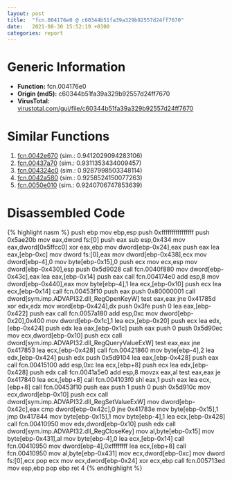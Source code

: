 ```yaml
---
layout: post
title:  "fcn.004176e0 @ c60344b51fa39a329b92557d24ff7670"
date:   2021-08-30 15:52:19 +0300
categories: report
---
```


# Generic Information
- **Function:** fcn.004176e0
- **Origin (md5):** c60344b51fa39a329b92557d24ff7670
- **VirusTotal:** [virustotal.com/gui/file/c60344b51fa39a329b92557d24ff7670][virustotal_ref]



# Similar Functions

1. [fcn.0042e670][similar_1_ref] (sim.: 0.9412029094283106)
2. [fcn.00437a70][similar_2_ref] (sim.: 0.9311353434009457)
3. [fcn.004324c0][similar_3_ref] (sim.: 0.9287998503348114)
4. [fcn.0042a580][similar_4_ref] (sim.: 0.9258524150077263)
5. [fcn.0050e010][similar_5_ref] (sim.: 0.9240706747853639)


# Disassembled Code

{% highlight nasm %}
push ebp
mov ebp,esp
push 0xffffffffffffffff
push 0x5ae20b
mov eax,dword fs:[0]
push eax
sub esp,0x434
mov eax,dword[0x5ffcc0]
xor eax,ebp
mov dword[ebp-0x24],eax
push eax
lea eax,[ebp-0xc]
mov dword fs:[0],eax
mov dword[ebp-0x438],ecx
mov dword[ebp-4],0
mov byte[ebp-0x15],0
push ecx
mov ecx,esp
mov dword[ebp-0x430],esp
push 0x5d9028
call fcn.0040f880
mov dword[ebp-0x43c],eax
lea eax,[ebp-0x14]
push eax
call fcn.004174e0
add esp,8
mov dword[ebp-0x440],eax
mov byte[ebp-4],1
lea ecx,[ebp-0x10]
push ecx
lea ecx,[ebp-0x14]
call fcn.00453f10
push eax
push 0x80000001
call dword[sym.imp.ADVAPI32.dll_RegOpenKeyW]
test eax,eax
jne 0x41785d
xor edx,edx
mov word[ebp-0x424],dx
push 0x3fe
push 0
lea eax,[ebp-0x422]
push eax
call fcn.0057a180
add esp,0xc
mov dword[ebp-0x20],0x400
mov dword[ebp-0x1c],1
lea ecx,[ebp-0x20]
push ecx
lea edx,[ebp-0x424]
push edx
lea eax,[ebp-0x1c]
push eax
push 0
push 0x5d90ec
mov ecx,dword[ebp-0x10]
push ecx
call dword[sym.imp.ADVAPI32.dll_RegQueryValueExW]
test eax,eax
jne 0x417853
lea ecx,[ebp-0x428]
call fcn.00421860
mov byte[ebp-4],2
lea edx,[ebp-0x424]
push edx
push 0x5d9104
lea eax,[ebp-0x428]
push eax
call fcn.00415100
add esp,0xc
lea ecx,[ebp+8]
push ecx
lea edx,[ebp-0x428]
push edx
call fcn.0041a5e0
add esp,8
movzx eax,al
test eax,eax
je 0x417840
lea ecx,[ebp+8]
call fcn.004103f0
shl eax,1
push eax
lea ecx,[ebp+8]
call fcn.00453f10
push eax
push 1
push 0
push 0x5d910c
mov ecx,dword[ebp-0x10]
push ecx
call dword[sym.imp.ADVAPI32.dll_RegSetValueExW]
mov dword[ebp-0x42c],eax
cmp dword[ebp-0x42c],0
jne 0x41783e
mov byte[ebp-0x15],1
jmp 0x417844
mov byte[ebp-0x15],1
mov byte[ebp-4],1
lea ecx,[ebp-0x428]
call fcn.00410950
mov edx,dword[ebp-0x10]
push edx
call dword[sym.imp.ADVAPI32.dll_RegCloseKey]
mov al,byte[ebp-0x15]
mov byte[ebp-0x431],al
mov byte[ebp-4],0
lea ecx,[ebp-0x14]
call fcn.00410950
mov dword[ebp-4],0xffffffff
lea ecx,[ebp+8]
call fcn.00410950
mov al,byte[ebp-0x431]
mov ecx,dword[ebp-0xc]
mov dword fs:[0],ecx
pop ecx
mov ecx,dword[ebp-0x24]
xor ecx,ebp
call fcn.005713ed
mov esp,ebp
pop ebp
ret 4
{% endhighlight %}


[similar_1_ref]: /report/fcn.0042e670@279a61b1e76da49531f1f16fd1102a2d
[similar_2_ref]: /report/fcn.00437a70@279a61b1e76da49531f1f16fd1102a2d
[similar_3_ref]: /report/fcn.004324c0@279a61b1e76da49531f1f16fd1102a2d
[similar_4_ref]: /report/fcn.0042a580@279a61b1e76da49531f1f16fd1102a2d
[similar_5_ref]: /report/fcn.0050e010@c60344b51fa39a329b92557d24ff7670
[virustotal_ref]: https://www.virustotal.com/gui/file/c60344b51fa39a329b92557d24ff7670